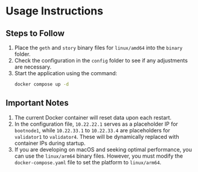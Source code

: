 # Usage Instructions

## Steps to Follow

1. Place the `geth` and `story` binary files for `linux/amd64` into the `binary` folder.
2. Check the configuration in the `config` folder to see if any adjustments are necessary.
3. Start the application using the command:
   ```bash
   docker compose up -d
   ```

## Important Notes

1. The current Docker container will reset data upon each restart.
2. In the configuration file, `10.22.22.1` serves as a placeholder IP for `bootnode1`, while `10.22.33.1` to `10.22.33.4` are placeholders for `validator1` to `validator4`. These will be dynamically replaced with container IPs during startup.
3. If you are developing on macOS and seeking optimal performance, you can use the `linux/arm64` binary files. However, you must modify the `docker-compose.yaml` file to set the platform to `linux/arm64`.